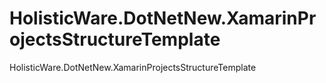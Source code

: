 # HolisticWare.DotNetNew.XamarinProjectsStructureTemplate
HolisticWare.DotNetNew.XamarinProjectsStructureTemplate
